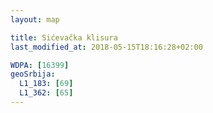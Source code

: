 ```yaml
---
layout: map

title: Sićevačka klisura
last_modified_at: 2018-05-15T18:16:28+02:00

WDPA: [16399]
geoSrbija:
  L1_183: [69]
  L1_362: [65]
---
```

